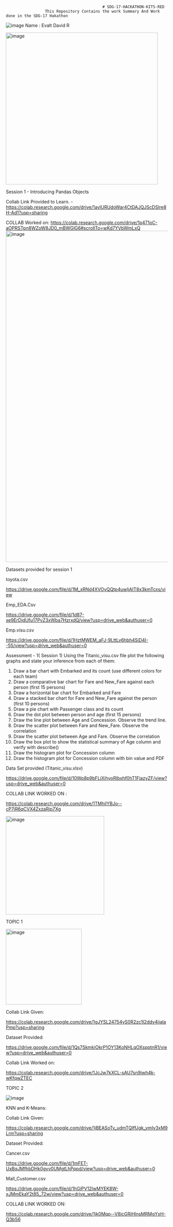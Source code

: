                                               # SDG-17-HACKATHON-KITS-RED
                     This Repository Contains the work Summary And Work done in the SDG-17 Hakathon
![image](https://user-images.githubusercontent.com/116806974/223617391-70febe0d-98ca-4600-85da-126bc23bc888.png)
Name : Evalt David R

<img width="473" alt="image" src="https://user-images.githubusercontent.com/116806974/223620847-f7ffe30a-bfee-43c5-9eb2-824c95ff2a9c.png">

Session 1 - Introducing Pandas Objects

Collab Link Provided to Learn. - https://colab.research.google.com/drive/1avlURUdoWar4CtDAJQJScDSIre8H-Ad1?usp=sharing  

COLLAB Worked on: https://colab.research.google.com/drive/1p471oC-aOPRSTpn8WZoW8JD0_mBWGlG6#scrollTo=wKd7YVbWmLxQ
<img width="1032" alt="image" src="https://user-images.githubusercontent.com/116806974/223619198-ff78514f-145b-47a3-a4a0-1d1ed60871df.png">

Datasets provided for session 1

toyota.csv

https://drive.google.com/file/d/1M_xRNd4XVOyQQtp4uwIjAIT8x3kmTcxs/view

Emp_EDA.Csv

https://drive.google.com/file/d/1d87-xe9ErDjdUfu17PvZ3xWba7HzrxdQ/view?usp=drive_web&authuser=0

Emp.visu.csv

https://drive.google.com/file/d/1HztMWEM_aFJ-9LttLv6hbh4SiD4I--55/view?usp=drive_web&authuser=0

Assessment - 1( Session 1)
Using the Titanic_visu.csv file plot the following graphs and state your inference from each of them:

1. Draw a bar chart with Embarked and its count (use different colors for each team)
2. Draw a comparative bar chart for Fare and New_Fare against each person (first 15
persons)
3. Draw a horizontal bar chart for Embarked and Fare
4. Draw a stacked bar chart for Fare and New_Fare against the person (first 10 persons)
5. Draw a pie chart with Passenger class and its count
6. Draw the dot plot between person and age (first 15 persons)
7. Draw the line plot between Age and Concession. Observe the trend line.
8. Draw the scatter plot between Fare and New_Fare. Observe the correlation
9. Draw the scatter plot between Age and Fare. Observe the correlation
10. Draw the box plot to show the statistical summary of Age column and verify with
describe()
11. Draw the histogram plot for Concession column
12. Draw the histogram plot for Concession column with bin value and PDF


Data Set provided (Titanic_visu.xlsv)

https://drive.google.com/file/d/10Wp8p9bFLjXihyoRIbxhf0hT1FjazyZF/view?usp=drive_web&authuser=0

COLLAB LINK WORKED ON :

https://colab.research.google.com/drive/1TMhilYBJo--cP7jR6qCVX4ZxzaRip7Xg






<img width="306" alt="image" src="https://user-images.githubusercontent.com/116806974/223621003-e97a20c5-971c-4b0f-b4aa-b1586a8c3652.png">

TOPIC 1 

<img width="236" alt="image" src="https://user-images.githubusercontent.com/116806974/223622635-f4c8a915-90e9-42cf-90b5-1c3be013d626.png">


Collab Link Given:

https://colab.research.google.com/drive/1gJYSL24754yS0R2zc1I2ddv4ijalaPmp?usp=sharing

Dataset Provided:

https://drive.google.com/file/d/1Qs7SkmkiOkrP1OY13KoNHLqOXspptnR1/view?usp=drive_web&authuser=0

Collab Link Worked on:

https://colab.research.google.com/drive/1JcJw7kXCL-sAU7sn9iwh4k-wKfqwZTEC

TOPIC 2

![image](https://user-images.githubusercontent.com/116806974/223622480-49405ff2-05fc-460f-94a3-90ca7ad88c96.png)


KNN and K-Means:

Collab Link Given:

https://colab.research.google.com/drive/1jBEASoTv_udmTQlffJgk_vmIv3xM9Lrm?usp=sharing

Dataset Provided:

Cancer.csv

https://drive.google.com/file/d/1mFET-UxBqJMfhbDHk0gyv0UMgtLhPppd/view?usp=drive_web&authuser=0

Mall_Customer.csv

https://drive.google.com/file/d/1hGiPV12IwMYEK8W-xJMmEkaY2t85_72w/view?usp=drive_web&authuser=0

COLLAB LINK WORKED ON:

https://colab.research.google.com/drive/1jk0Mqp--V8icGRiHlnsMRMgYxH-Q3bS6




